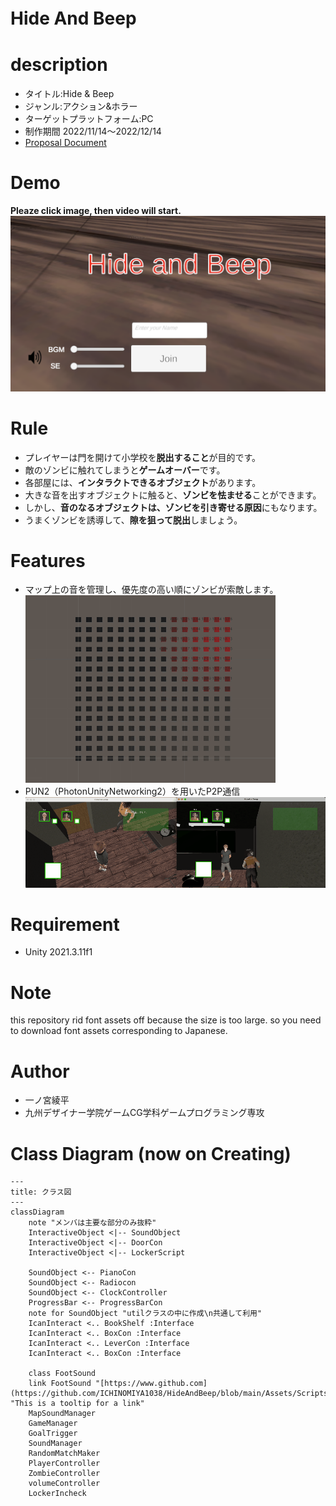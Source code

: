 # Hide And Beep　

# description 
* タイトル:Hide & Beep
* ジャンル:アクション&ホラー
* ターゲットプラットフォーム:PC
* 制作期間 2022/11/14〜2022/12/14
* [Proposal Document](./HideAndBeep_Proposal.pdf)


# Demo
**Pleaze click image, then video will start.**
[!['altテキスト'](./topImage.png)](https://youtu.be/KxBCKCH05N8)

# Rule
* プレイヤーは門を開けて小学校を**脱出すること**が目的です。<br>
* 敵のゾンビに触れてしまうと**ゲームオーバー**です。<br>
* 各部屋には、**インタラクトできるオブジェクト**があります。<br>
* 大きな音を出すオブジェクトに触ると、**ゾンビを怯ませる**ことができます。<br>
* しかし、**音のなるオブジェクトは、ゾンビを引き寄せる原因**にもなります。<br>
* うまくゾンビを誘導して、**隙を狙って脱出**しましょう。<br>

# Features
* マップ上の音を管理し、優先度の高い順にゾンビが索敵します。<br>
![サウンドのデモ画像](./soundDemo.gif "サウンド管理のデモ画像")<br>
* PUN2（PhotonUnityNetworking2）を用いたP2P通信<br>
![P2P通信のデモ画像](./SampleP2P.gif "P2P通信のデモ画像")<br>

# Requirement
* Unity 2021.3.11f1

# Note
this repository rid font assets off because the size is too large.
so you need to download font assets corresponding to Japanese.

# Author
* 一ノ宮綾平
* 九州デザイナー学院ゲームCG学科ゲームプログラミング専攻

# Class Diagram (now on Creating)
```mermaid
---
title: クラス図
---
classDiagram
    note "メンバは主要な部分のみ抜粋"
    InteractiveObject <|-- SoundObject
    InteractiveObject <|-- DoorCon
    InteractiveObject <|-- LockerScript
    
    SoundObject <-- PianoCon
    SoundObject <-- Radiocon
    SoundObject <-- ClockController
    ProgressBar <-- ProgressBarCon
    note for SoundObject "utilクラスの中に作成\n共通して利用"
    IcanInteract <.. BookShelf :Interface
    IcanInteract <.. BoxCon :Interface
    IcanInteract <.. LeverCon :Interface
    IcanInteract <.. BoxCon :Interface

    class FootSound
    link FootSound "[https://www.github.com](https://github.com/ICHINOMIYA1038/HideAndBeep/blob/main/Assets/Scripts/FootSound.cs)" "This is a tooltip for a link"
    MapSoundManager
    GameManager
    GoalTrigger
    SoundManager
    RandomMatchMaker
    PlayerController
    ZombieController
    volumeController
    LockerIncheck
    
   
```
